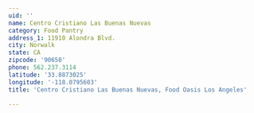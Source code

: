 ```yaml
---
uid: ''
name: Centro Cristiano Las Buenas Nuevas
category: Food Pantry
address_1: 11910 Alondra Blvd.
city: Norwalk
state: CA
zipcode: '90650'
phone: 562.237.3114
latitude: '33.8873025'
longitude: '-118.0795603'
title: 'Centro Cristiano Las Buenas Nuevas, Food Oasis Los Angeles'

---
```

